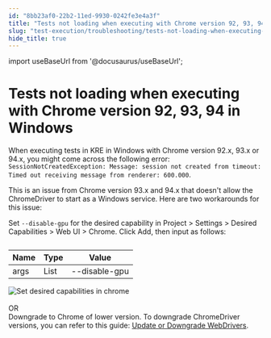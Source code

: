 ```yaml
---
id: "8bb23af0-22b2-11ed-9930-0242fe3e4a3f"
title: "Tests not loading when executing with Chrome version 92, 93, 94 in Windows"
slug: "test-execution/troubleshooting/tests-not-loading-when-executing-with-chrome-version-92-93-94-in-windows"
hide_title: true
---
```

import useBaseUrl from '@docusaurus/useBaseUrl';


# <a id="troubleshooting-1651" class="anchor_top_offset"/><a id="ariaid-title1" class="anchor_top_offset"/>Tests not loading when executing with Chrome version 92, 93, 94 in Windows

<section xmlns="http://www.w3.org/1999/xhtml" className="section condition"><p className="p">When executing tests in KRE in Windows with Chrome version 92.x, 93.x or 94.x, you might come across the following error: <code className="ph codeph">SessionNotCreatedException: Message: session not created from timeout: Timed out receiving message from renderer: 600.000</code>.</p></section> 
<div xmlns="http://www.w3.org/1999/xhtml" className="bodydiv troubleSolution"><section className="section cause"><p className="p">This is an issue from Chrome version 93.x and 94.x that doesn't allow the ChromeDriver to start as a Windows service. Here are two workarounds for this issue:</p></section><section className="section remedy"><div className="li step p"><span className="ph cmd">Set <code className="ph codeph">--disable-gpu</code> for the desired capability in <span className="ph uicontrol"> Project</span> &gt; <span className="ph uicontrol">Settings</span> &gt; <span className="ph uicontrol">Desired Capabilities</span> &gt; <span className="ph uicontrol">Web UI</span> &gt; <span className="ph uicontrol"> Chrome</span>. Click <span className="ph uicontrol">Add</span>, then input as follows:</span><div className="itemgroup info"><table className="table"><caption /><colgroup><col style={{width: '33.33333333333333%'}} /><col style={{width: '33.33333333333333%'}} /><col style={{width: '33.33333333333333%'}} /></colgroup><thead className="thead"><tr className><th className="entry anchor_top_offset" id="troubleshooting-1651__entry__1">Name</th><th className="entry anchor_top_offset" id="troubleshooting-1651__entry__2">Type</th><th className="entry anchor_top_offset" id="troubleshooting-1651__entry__3">Value</th></tr></thead><tbody className="tbody"><tr className><td className="entry" headers="troubleshooting-1651__entry__1 troubleshooting-1651__entry__2 troubleshooting-1651__entry__3 ">args</td><td className="entry" headers="troubleshooting-1651__entry__1 troubleshooting-1651__entry__2 troubleshooting-1651__entry__3 ">List</td><td className="entry" headers="troubleshooting-1651__entry__1 troubleshooting-1651__entry__2 troubleshooting-1651__entry__3 ">--disable-gpu</td></tr></tbody></table></div><div className="itemgroup info"><img className="image" src={useBaseUrl("https://github.com/katalon-studio/docs-images/raw/master/katalon-testcloud/troubleshoot/TC-TROUBLESHOOT-Set-desired-capability.png")} alt="Set desired capabilities in chrome" /><br /><br /></div><div className="itemgroup info">OR</div><div className="itemgroup info">Downgrade to Chrome of lower version. To downgrade ChromeDriver versions, you can refer to this guide: <a className="xref" href="/docs/test-generation/manage-projects/set-up-projects/web-testing/handle-webdrivers/upgrade-or-downgrade-webdrivers-in-katalon-studio#id_2">Update or Downgrade WebDrivers</a>.</div></div></section></div>
